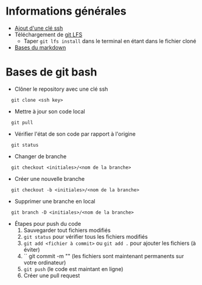 # Informations générales
- [Ajout d'une clé ssh](https://docs.github.com/en/authentication/connecting-to-github-with-ssh/adding-a-new-ssh-key-to-your-github-account)
- Téléchargement de [git LFS](https://git-lfs.github.com/)
  - Taper ``git lfs install`` dans le terminal en étant dans le fichier cloné
- [Bases du markdown](https://www.markdownguide.org/basic-syntax/)

# Bases de git bash
- Clôner le repository avec une clé ssh
```    
  git clone <ssh key> 
```
- Mettre à jour son code local
```    
  git pull
```
- Vérifier l'état de son code par rapport à l'origine
```
  git status
```
- Changer de branche 
```
  git checkout <initiales>/<nom de la branche> 
```
- Créer une nouvelle branche 
```
  git checkout -b <initiales>/<nom de la branche> 
```
- Supprimer une branche en local
```
  git branch -D <initiales>/<nom de la branche>
```
- Étapes pour push du code
  1. Sauvegarder tout fichiers modifiés
  2. `` git status `` pour vérifier tous les fichiers modifiés
  3. `` git add <fichier à commit> `` ou `` git add . `` pour ajouter les fichiers (à éviter)
  4. `` git commit -m "<messgae>" (les fichiers sont maintenant permanents sur votre ordinateur)
  5. `` git push `` (le code est maintant en ligne)
  6. Créer une pull request
